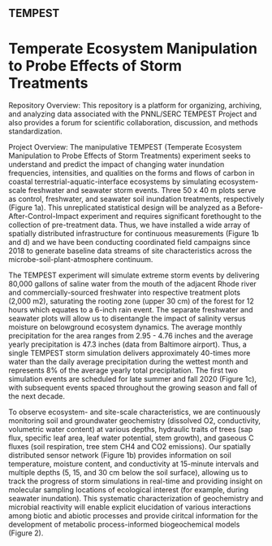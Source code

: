 ## TEMPEST

# Temperate Ecosystem Manipulation to Probe Effects of Storm Treatments 

Repository Overview: This repository is a platform for organizing, archiving, and analyzing data associated with the PNNL/SERC TEMPEST Project and also provides a forum for scientific collaboration, discussion, and methods standardization.

Project Overview: The manipulative TEMPEST (Temperate Ecosystem Manipulation to Probe Effects of Storm Treatments) experiment seeks to understand and predict the impact of changing water inundation frequencies, intensities, and qualities on the forms and flows of carbon in coastal terrestrial-aquatic-interface ecosystems by simulating ecosystem-scale freshwater and seawater storm events. Three 50 x 40 m plots serve as control, freshwater, and seawater soil inundation treatments, respectively (Figure 1a). This unreplicated statistical design will be analyzed as a Before-After-Control-Impact experiment and requires significant forethought to the collection of pre-treatment data. Thus, we have installed a wide array of spatially distributed infrastructure for continuous measurements (Figure 1b and d) and we have been conducting coordinated field campaigns since 2018 to generate baseline data streams of site characteristics across the microbe-soil-plant-atmosphere continuum. 

The TEMPEST experiment will simulate extreme storm events by delivering 80,000 gallons of saline water from the mouth of the adjacent Rhode river and commercially-sourced freshwater into respective treatment plots (2,000 m2), saturating the rooting zone (upper 30 cm) of the forest for 12 hours which equates to a 6-inch rain event. The separate freshwater and seawater plots will allow us to disentangle the impact of salinity versus moisture on belowground ecosystem dynamics. The average monthly precipitation for the area ranges from 2.95 - 4.76 inches and the average yearly precipitation is 47.3 inches (data from Baltimore airport). Thus, a single TEMPEST storm simulation delivers approximately 40-times more water than the daily average precipitation during the wettest month and represents 8% of the average yearly total precipitation. The first two simulation events are scheduled for late summer and fall 2020 (Figure 1c), with subsequent events spaced throughout the growing season and fall of the next decade.

To observe ecosystem- and site-scale characteristics, we are continuously monitoring soil and groundwater geochemistry (dissolved O2, conductivity, volumetric water content) at various depths, hydraulic traits of trees (sap flux, specific leaf area, leaf water potential, stem growth), and gaseous C fluxes (soil respiration, tree stem CH4 and CO2 emissions). Our spatially distributed sensor network (Figure 1b) provides information on soil temperature, moisture content, and conductivity at 15-minute intervals and multiple depths (5, 15, and 30 cm below the soil surface), allowing us to track the progress of storm simulations in real-time and providing insight on molecular sampling locations of ecological interest (for example, during seawater inundation). This systematic characterization of geochemistry and microbial reactivity will enable explicit elucidation of various interactions among biotic and abiotic processes and provide ciritcal information for the development of metabolic process-informed biogeochemical models (Figure 2).
